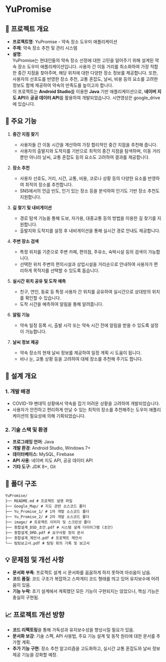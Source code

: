 # YuPromise

## 📌 프로젝트 개요
- **프로젝트명**: YuPromise - 약속 장소 도우미 애플리케이션
- **주제**: 약속 장소 추천 및 관리 시스템
- **설명**:  
  YuPromise는 현대인들의 약속 장소 선정에 대한 고민을 덜어주기 위해 설계된 약속 장소 도우미 애플리케이션입니다. 사용자 간 이동 거리를 최소화하여 가장 적합한 중간 지점을 찾아주며, 해당 위치에 대한 다양한 장소 정보를 제공합니다. 또한, 사용자의 선호도를 반영한 장소 추천, 교통 혼잡도, 날씨, 비용 등의 요소를 고려한 정보도 함께 제공하여 약속의 만족도를 높이고자 합니다.  
  이 프로젝트는 **Android Studio**를 이용한 **Java** 기반 애플리케이션으로, **네이버 지도 API**와 **공공 데이터 API**를 활용하여 개발되었습니다.
  시연영상은 google_drive에 있습니다.


## 📝 주요 기능
1. **중간 지점 찾기**
   - 사용자들 간 이동 시간을 계산하여 가장 합리적인 중간 지점을 추천해 줍니다.
   - 사용자의 출발지와 도착지를 기반으로 최적의 중간 지점을 탐색하며, 이동 거리뿐만 아니라 날씨, 교통 혼잡도 등의 요소도 고려하여 결과를 제공합니다.

2. **장소 추천**
   - 사용자 선호도, 거리, 시간, 교통, 비용, 코로나 상황 등의 다양한 요소를 반영하여 최적의 장소를 추천합니다.
   - SNS에서의 언급 빈도, 인기 있는 장소 등을 분석하여 인기도 기반 장소 추천도 지원합니다.

3. **길 찾기 및 내비게이션**
   - 경로 탐색 기능을 통해 도보, 자가용, 대중교통 등의 방법을 이용한 길 찾기를 지원합니다.
   - 출발지와 도착지를 설정 후 내비게이션을 통해 실시간 경로 안내도 제공합니다.

4. **주변 장소 검색**
   - 특정 위치를 기준으로 주변 카페, 편의점, 주유소, 숙박시설 등의 검색이 가능합니다.
   - 선택한 위치 주변의 편의시설과 상업시설을 거리순으로 안내하여 사용자가 편리하게 목적지를 선택할 수 있도록 돕습니다.

5. **실시간 위치 공유 및 도착 예측**
   - 친구, 연인, 동료 등 특정 사용자 간 위치를 공유하여 실시간으로 상대방의 위치를 확인할 수 있습니다.
   - 도착 시간을 예측하여 알림을 통해 알려줍니다.

6. **알림 기능**
   - 약속 일정 등록 시, 출발 시각 또는 약속 시간 전에 알림을 받을 수 있도록 설정이 가능합니다.

7. **날씨 정보 제공**
   - 약속 장소의 현재 날씨 정보를 제공하여 일정 계획 시 도움이 됩니다.
   - 비나 눈, 교통 상황 등을 고려하여 대체 장소를 추천해 주기도 합니다.

## 🔧 설계 개요
### 1. 개발 배경
- COVID-19 팬데믹 상황에서 약속을 잡기 어려운 상황을 고려하여 개발되었습니다.
- 사용자가 안전하고 편리하게 만날 수 있는 최적의 장소를 추천해주는 도우미 애플리케이션의 필요성에 의해 기획되었습니다.

### 2. 기술 스택 및 환경
- **프로그래밍 언어**: Java
- **개발 환경**: Android Studio, Windows 7+
- **데이터베이스**: MySQL, Firebase
- **API 사용**: 네이버 지도 API, 공공 데이터 API
- **기타 도구**: JDK 8+, Git

## 📂 폴더 구조
```
YuPromise/
├── README.md # 프로젝트 설명 파일
├── Google_Map/ # 지도 관련 소스코드 폴더
├── Yu_Promise_1/ # 1차 개발 소스코드 폴더
├── Yu_Promise_2/ # 2차 개발 소스코드 폴더
├── image/ # 프로젝트 이미지 및 스크린샷 폴더
├── 종합설계_DSD_초안.pdf # 시스템 설계 다이어그램 (초안)
├── 종합설계_DRD.pdf # 요구사항 정의 문서
├── 종합설계_제안서.pdf # 프로젝트 제안서
└── 팀팅보고서.pdf # 팀팅 회의 기록 및 보고서
```


## 💡 문제점 및 개선 사항
- **문서화 부족**: 프로젝트 설계 시 문서화를 꼼꼼하게 하지 못하여 아쉬움이 남음.
- **코드 품질**: 코드 구조가 복잡하고 스파게티 코드 형태를 띄고 있어 유지보수에 어려움이 있음.
- **기능 누락**: 초기 설계에서 계획했던 모든 기능이 구현되지는 않았으나, 핵심 기능은 충실히 구현됨.

## 📈 프로젝트 개선 방향
- **코드 리팩토링**을 통해 가독성과 유지보수성을 향상시킬 필요가 있음.
- **문서화 보강**: 기술 스펙, API 사용법, 주요 기능 설계 및 동작 원리에 대한 문서를 추가할 계획.
- **추가 기능 구현**: 장소 추천 알고리즘을 고도화하고, 실시간 교통 혼잡도와 날씨 정보 제공 기능을 강화할 예정.


